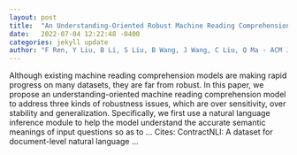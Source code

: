 ```yaml
---
layout: post
title:  "An Understanding-Oriented Robust Machine Reading Comprehension Model"
date:   2022-07-04 12:22:48 -0400
categories: jekyll update
author: "F Ren, Y Liu, B Li, S Liu, B Wang, J Wang, C Liu, Q Ma - ACM Journal of the ACM (JACM)"
---
```

Although existing machine reading comprehension models are making rapid progress on many datasets, they are far from robust. In this paper, we propose an understanding-oriented machine reading comprehension model to address three kinds of robustness issues, which are over sensitivity, over stability and generalization. Specifically, we first use a natural language inference module to help the model understand the accurate semantic meanings of input questions so as to …
Cites: ‪ContractNLI: A dataset for document-level natural language …‬  